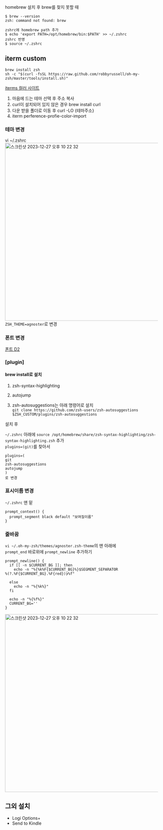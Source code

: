 homebrew 설치 후 brew를 찾지 못할 때 
```
$ brew --version
zsh: command not found: brew

zshrc에 homebrew path 추가
$ echo 'export PATH=/opt/homebrew/bin:$PATH' >> ~/.zshrc
zshrc 반영
$ source ~/.zshrc
```

## iterm custom
```
brew install zsh
sh -c "$(curl -fsSL https://raw.github.com/robbyrussell/oh-my-zsh/master/tools/install.sh)"
```
[iterms 컬러 사이트](https://iterm2colorschemes.com/) 
1. 마음에 드는 테마 선택 후 주소 복사
2. curl이 설치되어 있지 않은 경우
   brew install curl
3. 다운 받을 폴더로 이동 후 
   curl -LO {테마주소}
4. iterm perference-profie-color-import

### 테마 변경
vi ~/.zshrc\
<img width="585" alt="스크린샷 2023-12-27 오후 10 22 32" src="https://github.com/handnew04/brewfile/assets/44838136/065f5da0-c3f6-4af3-9342-3439bc13878c">\
`ZSH_THEME=agnoster`로 변경

### 폰트 변경
[폰트 D2](https://github.com/naver/d2codingfont)

### [plugin] 
#### brew install로 설치
1. zsh-syntax-highlighting
2. autojump

3. zsh-autosuggestions는 아래 명령어로 설치\
`git clone https://github.com/zsh-users/zsh-autosuggestions $ZSH_CUSTOM/plugins/zsh-autosuggestions` 

설치 후

`~/.zshrc` 아래에 
`source /opt/homebrew/share/zsh-syntax-highlighting/zsh-syntax-highlighting.zsh` 추가\
`plugins=(git)`를 찾아서 
```
plugins=(
git
zsh-autosuggestions
autojump
)
로 변경
```

### 표시이름 변경 
`~/.zshrc` 맨 밑
```
prompt_context() {
  prompt_segment black default "보여질이름"
}
```

### 줄바꿈 
`vi ~/.oh-my-zsh/themes/agnoster.zsh-theme`의 맨 아래에\
`prompt_end` 바로위에 `prompt_newline` 추가하기
```
prompt_newline() {
  if [[ -n $CURRENT_BG ]]; then
    echo -n "%{%k%F{$CURRENT_BG}%}$SEGMENT_SEPARATOR
%(?.%F{$CURRENT_BG}.%F{red})❯%f"

  else
    echo -n "%{%k%}"
  fi

  echo -n "%{%f%}"
  CURRENT_BG=''
}
```

<img width="585" alt="스크린샷 2023-12-27 오후 10 22 32" src="https://github.com/handnew04/brewfile/assets/44838136/d6838076-fdad-4897-8471-217fdd3442dd">

## 그외 설치
- Logi Options+
- Send to Kindle
